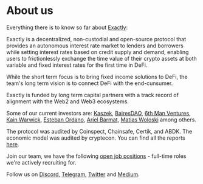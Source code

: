 # About us

Everything there is to know so far about [Exactly](https://exact.ly):

Exactly is a decentralized, non-custodial and open-source protocol that provides an autonomous interest rate market to lenders and borrowers while setting interest rates based on credit supply and demand, enabling users to frictionlessly exchange the time value of their crypto assets at both variable and fixed interest rates for the first time in DeFi.

While the short term focus is to bring fixed income solutions to DeFi, the team's long term vision is to connect DeFi with the end-cunsumer.

Exactly is funded by long term capital partners with a track record of alignment with the Web2 and Web3 ecosystems.

Some of our current investors are: [Kaszek](https://www.kaszek.com), [BairesDAO](https://twitter.com/bairesdao), [6th Man Ventures](https://www.6thman.ventures), [Kain Warwick](https://twitter.com/kaiynne), [Esteban Ordano](https://github.com/eordano), [Ariel Barmat](https://github.com/abarmat), [Matias Woloski](https://github.com/woloski) among others.

The protocol was audited by Coinspect, Chainsafe, Certik, and ABDK. The economic model was audited by cryptecon. You can find all the reports [here](https://github.com/exactly-protocol/audits).

Join our team, we have the following [open job positions](https://github.com/exactly-protocol/about/tree/main/jobs) - full-time roles we're actively recruiting for.

Follow us on [Discord](https://exact.ly/discord), [Telegram](https://t.me/exactlyFinance), [Twitter](https://twitter.com/exactlyprotocol) and [Medium](https://medium.com/@exactly_protocol).
